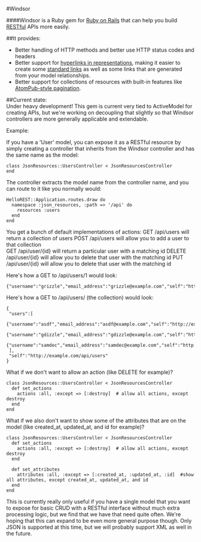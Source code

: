 #Windsor

####Windsor is a Ruby gem for [Ruby on Rails](http://rubyonrails.org/) that can help you build [RESTful](http://en.wikipedia.org/wiki/Representational_state_transfer) APIs more easily.  

##It provides:

* Better handling of HTTP methods and better use HTTP status codes and headers
* Better support for [hyperlinks in representations](http://roy.gbiv.com/untangled/2008/rest-apis-must-be-hypertext-driven), making it easier to create some [standard links](http://www.iana.org/assignments/link-relations/link-relations.xml) as well as some links that are generated from your model relationships.
* Better support for collections of resources with built-in features like [AtomPub-style pagination](http://tools.ietf.org/html/rfc5005#section-3).

##Current state:  
Under heavy development!  This gem is current very tied to ActiveModel for creating APIs, but we're working on decoupling that slightly so that Windsor controllers are more generally applicable and extendable.

Example:

If you have a 'User' model, you can expose it as a RESTful resource by simply creating a controller that inherits from the Windsor controller and has the same name as the model:

    class JsonResources::UsersController < JsonResourcesController
    end

The controller extracts the model name from the controller name, and you can route to it like you normally would:

    HelloREST::Application.routes.draw do
      namespace :json_resources, :path => '/api' do
        resources :users
      end
    end

You get a bunch of default implementations of actions:
GET /api/users  will return a collection of users
POST /api/users will allow you to add a user to that collection   
GET /api/user/{id} will return a particular user with a matching id
DELETE /api/user/{id} will allow you to delete that user with the matching id
PUT /api/user/{id} will allow you to delete that user with the matching id

Here's how a GET to /api/users/1 would look:

    {"username":"grizzle","email_address":"grizzle@example.com","self":"http://example.com/api/users/1","index":"http://example.com/api/users"},

Here's how a GET to /api/users/ (the collection) would look:

    {
     "users":[
      {"username":"asdf","email_address":"asdf@example.com","self":"http://example.com/api/users/1","index":"http://example.com/api/users"},
      {"username":"gdizzle","email_address":"gdizzle@example.com","self":"http://example.com/api/users/2","index":"http://example.com/api/users"},
      {"username":"samdec","email_address":"samdec@example.com","self":"http://example.com/api/users/3","index":"http://example.com/api/users"}
     ],
     "self":"http://example.com/api/users"
    }


What if we don't want to allow an action (like DELETE for example)?

    class JsonResources::UsersController < JsonResourcesController
      def set_actions
        actions :all, :except => [:destroy]  # allow all actions, except destroy
      end
    end

What if we also don't want to show some of the attributes that are on the model (like created_at, updated_at, and id for example)?
 
    class JsonResources::UsersController < JsonResourcesController
      def set_actions
        actions :all, :except => [:destroy]  # allow all actions, except destroy
      end
      
      def set_attributes
        attributes :all, :except => [:created_at, :updated_at, :id]  #show all attributes, except created_at, updated_at, and id
      end
    end

This is currently really only useful if you have a single model that you want to expose for basic CRUD with a RESTful interface without much extra processing logic, but we find that we have that need quite often.  We're hoping that this can expand to be even more general purpose though.  Only JSON is supported at this time, but we will probably support XML as well in the future.


